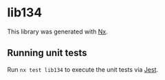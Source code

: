 # lib134

This library was generated with [Nx](https://nx.dev).


## Running unit tests

Run `nx test lib134` to execute the unit tests via [Jest](https://jestjs.io).


